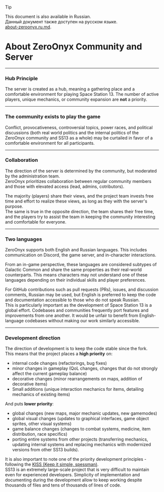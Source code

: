 > [!TIP]  
> This document is also available in Russian.  
> Данный документ также доступен на русском языке.  
> [about-zeroonyx.ru.md](https://github.com/ZeroHubProjects/ZeroOnyx/blob/master/docs/about_zeroonyx/about-zeroonyx.ru.md).

# About ZeroOnyx Community and Server

---

### Hub Principle
The server is created as a hub, meaning a gathering place and a comfortable environment for playing Space Station 13.
The number of active players, unique mechanics, or community expansion are **not** a priority.

---

### The community exists to play the game
Conflict, provocativeness, controversial topics, power races, and political discussions (both real world politics and the internal politics of the ZeroOnyx community and SS13 as a whole) may be curtailed in favor of a comfortable environment for all participants.

---

### Collaboration
The direction of the server is determined by the community, but moderated by the administration team.  
ZeroOnyx prioritizes collaboration between regular community members and those with elevated access (lead, admins, cotributors).

The majority (players) share their views, and the project team invests free time and effort to realize these views, as long as they with the server's purpose.  
The same is true in the opposite direction, the team shares their free time, and the players try to assist the team in keeping the community interesting and comfortable for everyone.

---

### Two languages
ZeroOnyx supports both English and Russian languages. This includes communication on Discord, the game server, and in-character interactions.

From an in-game perspective, these languages are considered subtypes of Galactic Common and share the same properties as their real-world counterparts. This means characters may not understand one of these languages depending on their individual skills and player preferences.

For GitHub contributions such as pull requests (PRs), issues, and discussion comments, Russian may be used, but English is preferred to keep the code and documentation accessible to those who do not speak Russian.  
This is particularly important as the development of Space Station 13 is a global effort. Codebases and communities frequently port features and improvements from one another. It would be unfair to benefit from English-language codebases without making our work similarly accessible.

---

### Development direction
The direction of development is to keep the code stable since the fork.  
This means that the project places a **high priority** on:
- internal code changes (refactorings, bug fixes)
- minor changes in gameplay (QoL changes, changes that do not strongly affect the current gameplay balance)
- decorative changes (minor rearrangements on maps, addition of decorative items)
- Small additions (unique interaction mechanics for items, detailing mechanics of existing items)

And puts **lower priority**:
- global changes (new maps, major mechanic updates, new gamemodes)
- global visual changes (updates to graphical interfaces, game object sprites, other visual systems)
- game balance changes (changes to combat systems, medicine, item distribution, race specifics)
- porting entire systems from other projects (transferring mechanics, updating internal systems and replacing mechanics with modernized versions from other SS13 builds).

It is also important to note one of the priority development principles - following the [KISS (Keep it simple, spessman)](https://en.wikipedia.org/wiki/KISS_principle).  
SS13 is an extremely large-scale project that is very difficult to maintain even for experienced developers. Simplicity of implementation and documenting during the development allow to keep working despite thousands of files and tens of thousands of lines of code.
